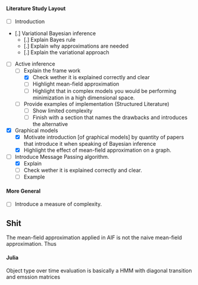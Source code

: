 #### Literature Study Layout
- [ ] Introduction
- [.] Variational Bayesian inference
	- [.] Explain Bayes rule
	- [.] Explain why approximations are needed
	- [.] Explain the variational approach
- [ ] Active inference
	- [ ] Explain the frame work
		- [x] Check wether it is explained correctly and clear
		- [ ] Highlight mean-field approximation
		- [ ] Highlight that in complex models you would be performing minimization in a high dimensional space.
	- [ ] Provide examples of implementation (Structured Literature)
		- [ ] Show limited complexity
		- [ ] Finish with a section that names the drawbacks and introduces the alternative
- [x] Graphical models
	- [x] Motivate introduction \[of graphical models\] by quantity of papers that introduce it when speaking of Bayesian inference
	- [x] Highlight the effect of mean-field approximation on a graph. 
- [ ] Introduce Message Passing algorithm. 
	- [x] Explain
	- [ ] Check wether it is explained correctly and clear.
	- [ ] Example
#### More General
- [ ] Introduce a measure of complexity. 
## Shit
The mean-field approximation applied in AIF is not the naive mean-field approximation. Thus 
#### Julia
Object type over time evaluation is basically a HMM with diagonal transition and emssion matrices
